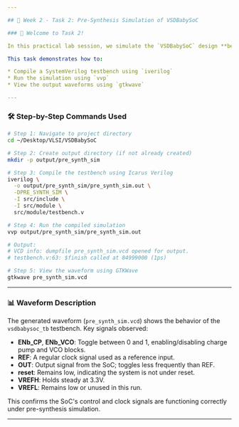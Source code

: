 ```yaml
---

## 🧪 Week 2 - Task 2: Pre-Synthesis Simulation of VSDBabySoC

### 👋 Welcome to Task 2!

In this practical lab session, we simulate the `VSDBabySoC` design **before synthesis** using the open-source Verilog simulator **Icarus Verilog** and visualize the waveforms using **GTKWave**.

This task demonstrates how to:

* Compile a SystemVerilog testbench using `iverilog`
* Run the simulation using `vvp`
* View the output waveforms using `gtkwave`

---
```


### 🛠️ Step-by-Step Commands Used

```bash
# Step 1: Navigate to project directory
cd ~/Desktop/VLSI/VSDBabySoC

# Step 2: Create output directory (if not already created)
mkdir -p output/pre_synth_sim

# Step 3: Compile the testbench using Icarus Verilog
iverilog \
  -o output/pre_synth_sim/pre_synth_sim.out \
  -DPRE_SYNTH_SIM \
  -I src/include \
  -I src/module \
  src/module/testbench.v

# Step 4: Run the compiled simulation
vvp output/pre_synth_sim/pre_synth_sim.out

# Output:
# VCD info: dumpfile pre_synth_sim.vcd opened for output.
# testbench.v:63: $finish called at 84999000 (1ps)

# Step 5: View the waveform using GTKWave
gtkwave pre_synth_sim.vcd
```

---

### 📊 Waveform Description

The generated waveform (`pre_synth_sim.vcd`) shows the behavior of the `vsdbabysoc_tb` testbench. Key signals observed:

* **ENb_CP**, **ENb_VCO**: Toggle between 0 and 1, enabling/disabling charge pump and VCO blocks.
* **REF**: A regular clock signal used as a reference input.
* **OUT**: Output signal from the SoC; toggles less frequently than REF.
* **reset**: Remains low, indicating the system is not under reset.
* **VREFH**: Holds steady at 3.3V.
* **VREFL**: Remains low or unused in this run.

This confirms the SoC's control and clock signals are functioning correctly under pre-synthesis simulation.

---
